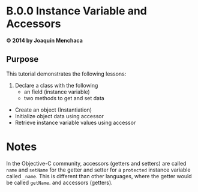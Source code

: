 # B.0.0 Instance Variable and Accessors
**© 2014 by Joaquín Menchaca**

## Purpose

This tutorial demonstrates the following lessons:

 1. Declare a class with the following
    * an field (instance variable)
    * two methods to get and set data
 * Create an object (Instantiation)
 * Initialize object data using accessor
 * Retrieve instance variable values using accessor

# Notes

In the Objective-C community, accessors (getters and setters) are called `name` and `setName` for the getter and setter for a `protected` instance variable called `_name`.  This is different than other languages, where the getter would be called `getName`.
 and accessors (getters).  
